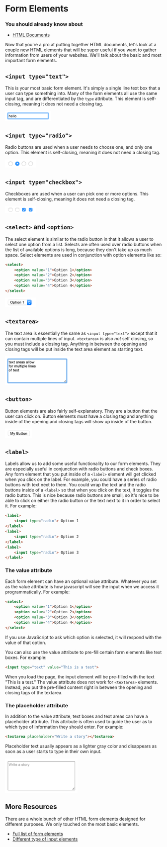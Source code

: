 # Form Elements

### You should already know about
* [HTML Documents](../html-documents/README.md)

Now that you're a pro at putting together HTML documents, let's look at a couple new HTML elements that will be super useful if you want to gather information from users of your websites. We'll talk about the basic and most important form elements.

`<input type="text">`
---

This is your most basic form element. It's simply a single line text box that a user can type something into. Many of the form elements all use the same input tag, and are differentiated by the `type` attribute. This element is self-closing, meaning it does not need a closing tag.

![Input Text](input-text.png)

`<input type="radio">`
---

Radio buttons are used when a user needs to choose one, and only one option. This element is self-closing, meaning it does not need a closing tag.

![Input Text](input-radio.png)

`<input type="checkbox">`
---

Checkboxes are used when a user can pick one or more options. This element is self-closing, meaning it does not need a closing tag.

![Input Text](input-checkbox.png)

`<select>` and `<option>`
---

The select element is similar to the radio button in that it allows a user to select one option from a list. Selects are often used over radio buttons when the list of available options is long, because they don't take up as much space. Select elements are used in conjunction with option elements like so:

```html
<select>
	<option value="1">Option 1</option>
	<option value="2">Option 2</option>
	<option value="3">Option 3</option>
	<option value="4">Option 4</option>
</select>
```

![Select](select.png)

`<textarea>`
---

The text area is essentially the same as `<input type="text">` except that it can contain multiple lines of input. `<textarea>` is also *not* self closing, so you must include a closing tag. Anything in between the opening and closing tags will be put inside the text area element as starting text.

![Text area](textarea.png)

`<button>`
---

Button elements are also fairly self-explanatory. They are a button that the user can click on. Button elements must have a closing tag and anything inside of the opening and closing tags will show up inside of the button.

![Button](button.png)

`<label>`
---

Labels allow us to add some useful functionality to our form elements. They are especially useful in conjunction with radio buttons and check boxes. Any form element that you put inside of a `<label>` element will get clicked when you click on the label. For example, you could have a series of radio buttons with text next to them. You could wrap the text and the radio buttons inside of a `<label>` so that when you click on the text, it toggles the radio button. This is nice because radio buttons are small, so it's nice to be able to click on either the radio button or the text next to it in order to select it. For example:

```html
<label>
	<input type="radio"> Option 1
</label>
<label>
	<input type="radio"> Option 2
</label>
<label>
	<input type="radio"> Option 3
</label>
```

### The value attribute

Each form element can have an optional value attribute. Whatever you set as the value attribute is how javascript will see the input when we access it programmatically. For example:

```html
<select>
	<option value="1">Option 1</option>
	<option value="2">Option 2</option>
	<option value="3">Option 3</option>
	<option value="4">Option 4</option>
</select>
```

If you use JavaScript to ask which option is selected, it will respond with the value of that option.

You can also use the value attribute to pre-fill certain form elements like text boxes. For example:

```html
<input type="text" value="This is a test">
```

When you load the page, the input element will be pre-filled with the text "This is a test." The value attribute does not work for `<textarea>` elements. Instead, you put the pre-filled content right in between the opening and closing tags of the textarea.

### The placeholder attribute

In addition to the value attribute, text boxes and text areas can have a placeholder attribute. This attribute is often used to guide the user as to which type of information they should enter. For example:

```html
<textarea placeholder="Write a story"></textarea>
```

Placeholder text usually appears as a lighter gray color and disappears as soon as a user starts to type in their own input.

![Placeholder](placeholder.png)

## More Resources

There are a whole bunch of other HTML form elements designed for different purposes. We only touched on the most basic elements.

* [Full list of form elements](https://developer.mozilla.org/en-US/docs/Web/Guide/HTML/Forms)
* [Different type of input elements](https://developer.mozilla.org/en-US/docs/Web/HTML/Element/input)